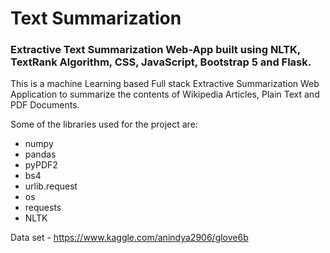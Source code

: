 # Text Summarization

### Extractive Text Summarization Web-App built using NLTK, TextRank Algorithm, CSS, JavaScript, Bootstrap 5 and Flask.

This is a machine Learning based Full stack Extractive Summarization Web Application to summarize the contents of Wikipedia Articles, Plain Text and PDF Documents.

Some of the libraries used for the project are:
* numpy
* pandas
* pyPDF2
* bs4
* urlib.request
* os
* requests
* NLTK

Data set - https://www.kaggle.com/anindya2906/glove6b
